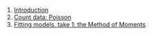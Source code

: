 1. [Introduction](introduction.md)
2. [Count data: Poisson](poisson_approx.md)
3. [Fitting models, take 1: the Method of Moments](method_of_moments.md)
